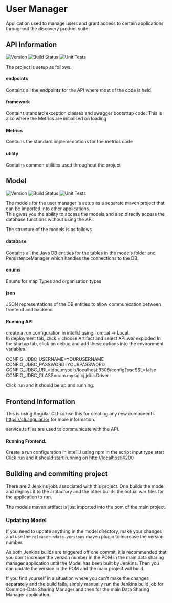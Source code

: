 # User Manager

Application used to manage users and grant access to certain applications throughout the discovery product suite

## API Information  
![Version](https://s3.eu-west-2.amazonaws.com/endeavour-codebuild/badges/DataSharingManager/version.svg)
![Build Status](https://s3.eu-west-2.amazonaws.com/endeavour-codebuild/badges/DataSharingManager/build.svg)
![Unit Tests](https://s3.eu-west-2.amazonaws.com/endeavour-codebuild/badges/DataSharingManager/unit-test.svg)

The project is setup as follows.

#### endpoints  
Contains all the endpoints for the API where most of the code is held

#### framework
Contains standard exception classes and swagger bootstrap code.  This is also where the Metrics are initialised on 
loading

#### Metrics 
Contains the standard implementations for the metrics code

#### utility
Contains common utilities used throughout the project

## Model
![Version](https://s3.eu-west-2.amazonaws.com/endeavour-codebuild/badges/Models/version.svg)
![Build Status](https://s3.eu-west-2.amazonaws.com/endeavour-codebuild/badges/Models/build.svg)
![Unit Tests](https://s3.eu-west-2.amazonaws.com/endeavour-codebuild/badges/Models/unit-test.svg)

The models for the user manager is setup as a separate maven project that can be imported into other applications.  
This gives you the ability to access the models and also directly access the database functions without using the API.  

The structure of the models is as follows

#### database  
Contains all the Java DB entities for the tables in the models folder and PersistenceManager which handles the 
connections to the DB. 

#### enums
Enums for map Types and organisation types
 
#### json
JSON representations of the DB entities to allow communication between frontend and backend


#### Running API
create a run configuration in intelliJ using Tomcat -> Local.  
In deployment tab, click + choose Artifact and select API:war exploded
In the startup tab, click on debug and add these options into the environment variables. 

CONFIG_JDBC_USERNAME=YOURUSERNAME
CONFIG_JDBC_PASSWORD=YOURPASSWORD
CONFIG_JDBC_URL=jdbc:mysql://localhost:3306/config?useSSL=false
CONFIG_JDBC_CLASS=com.mysql.cj.jdbc.Driver

Click run and it should be up and running.

## Frontend Information
This is using Angular CLI so use this for creating any new components.  https://cli.angular.io/ for more information.

service.ts files are used to communicate with the API.

#### Running Frontend.  
Create a run configuration in intelliJ using npm
in the script input type start
Click run and it should start running on [http://localhost:4200](http://localhost:4200/) 

## Building and commiting project

There are 2 Jenkins jobs associated with this project.  One builds the model and deploys it to the artifactory and the 
other builds the actual war files for the application to run.

The models maven artifact is just imported into the pom of the main project.

### Updating Model
If you need to update anything in the model directory, make your changes and use the `release:update-versions` maven 
plugin to increase the version number.

As both Jenkins builds are triggered off one commit, it is recommended that you don't increase the version number in the 
POM in the main data sharing manager application until the Model has been built by Jenkins.  Then you can update the 
version in the POM and the main project will build.

If you find yourself in a situation where you can't make the changes separately and the build fails,
simply manually run the Jenkins build job for Common-Data Sharing Manager and then for the main Data Sharing Manager
application.  

